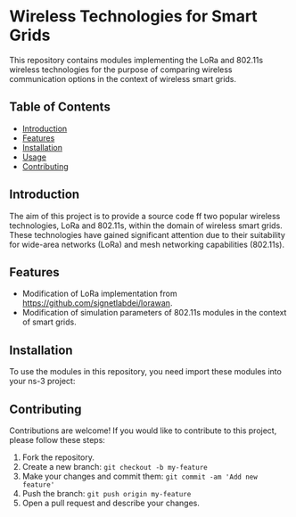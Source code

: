 # Wireless Technologies for Smart Grids

This repository contains modules implementing the LoRa and 802.11s wireless technologies for the purpose of comparing wireless communication options in the context of wireless smart grids.

## Table of Contents

- [Introduction](#introduction)
- [Features](#features)
- [Installation](#installation)
- [Usage](#usage)
- [Contributing](#contributing)


## Introduction

The aim of this project is to provide a source code ff two popular wireless technologies, LoRa and 802.11s, within the domain of wireless smart grids. These technologies have gained significant attention due to their suitability for wide-area networks (LoRa) and mesh networking capabilities (802.11s).

## Features

- Modification of LoRa implementation from https://github.com/signetlabdei/lorawan.
- Modification of simulation parameters of 802.11s modules in the context of smart grids.


## Installation

To use the modules in this repository, you need import these modules into your ns-3 project:

## Contributing

Contributions are welcome! If you would like to contribute to this project, please follow these steps:

1. Fork the repository.
2. Create a new branch: `git checkout -b my-feature`
3. Make your changes and commit them: `git commit -am 'Add new feature'`
4. Push the branch: `git push origin my-feature`
5. Open a pull request and describe your changes.



